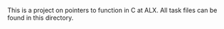 This is a project on pointers to function in C at ALX.
All task files can be found in this directory.